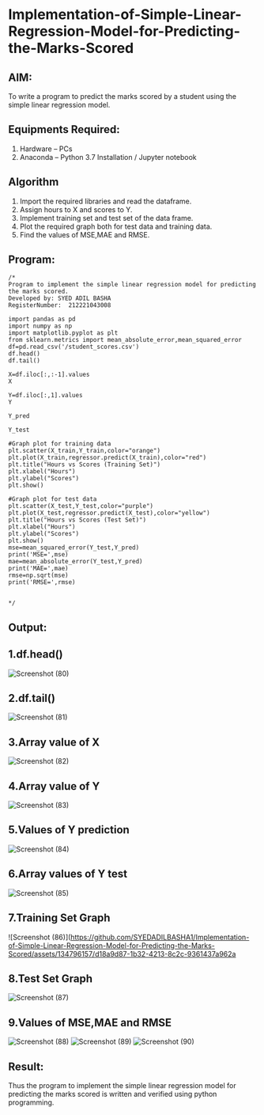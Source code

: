 # Implementation-of-Simple-Linear-Regression-Model-for-Predicting-the-Marks-Scored

## AIM:
To write a program to predict the marks scored by a student using the simple linear regression model.

## Equipments Required:
1. Hardware – PCs
2. Anaconda – Python 3.7 Installation / Jupyter notebook

## Algorithm
1. Import the required libraries and read the dataframe.
2. Assign hours to X and scores to Y.
3. Implement training set and test set of the data frame.
4. Plot the required graph both for test data and training data.
5. Find the values of MSE,MAE and RMSE.

## Program:
```
/*
Program to implement the simple linear regression model for predicting the marks scored.
Developed by: SYED ADIL BASHA
RegisterNumber:  212221043008

import pandas as pd
import numpy as np
import matplotlib.pyplot as plt
from sklearn.metrics import mean_absolute_error,mean_squared_error
df=pd.read_csv('/student_scores.csv')
df.head()
df.tail()

X=df.iloc[:,:-1].values
X

Y=df.iloc[:,1].values
Y

Y_pred

Y_test

#Graph plot for training data
plt.scatter(X_train,Y_train,color="orange")
plt.plot(X_train,regressor.predict(X_train),color="red")
plt.title("Hours vs Scores (Training Set)")
plt.xlabel("Hours")
plt.ylabel("Scores")
plt.show()

#Graph plot for test data
plt.scatter(X_test,Y_test,color="purple")
plt.plot(X_test,regressor.predict(X_test),color="yellow")
plt.title("Hours vs Scores (Test Set)")
plt.xlabel("Hours")
plt.ylabel("Scores")
plt.show()
mse=mean_squared_error(Y_test,Y_pred)
print('MSE=',mse)
mae=mean_absolute_error(Y_test,Y_pred)
print('MAE=',mae)
rmse=np.sqrt(mse)
print('RMSE=',rmse)


*/
```

## Output:
## 1.df.head()
![Screenshot (80)](https://github.com/SYEDADILBASHA1/Implementation-of-Simple-Linear-Regression-Model-for-Predicting-the-Marks-Scored/assets/134796157/66639be4-684b-4fe8-836f-5343fdbc5644)

## 2.df.tail()
![Screenshot (81)](https://github.com/SYEDADILBASHA1/Implementation-of-Simple-Linear-Regression-Model-for-Predicting-the-Marks-Scored/assets/134796157/8c92c05c-5a6a-4057-bf64-b700ef0689a9)

## 3.Array value of X
![Screenshot (82)](https://github.com/SYEDADILBASHA1/Implementation-of-Simple-Linear-Regression-Model-for-Predicting-the-Marks-Scored/assets/134796157/1e4b25ac-1a7a-4814-8330-91660dcec5f0)

## 4.Array value of Y
![Screenshot (83)](https://github.com/SYEDADILBASHA1/Implementation-of-Simple-Linear-Regression-Model-for-Predicting-the-Marks-Scored/assets/134796157/37ff425f-7836-482e-8057-b0f547a673db)

## 5.Values of Y prediction
![Screenshot (84)](https://github.com/SYEDADILBASHA1/Implementation-of-Simple-Linear-Regression-Model-for-Predicting-the-Marks-Scored/assets/134796157/20ad45a6-cea2-47f7-b8eb-09ad826b79fd)

## 6.Array values of Y test
![Screenshot (85)](https://github.com/SYEDADILBASHA1/Implementation-of-Simple-Linear-Regression-Model-for-Predicting-the-Marks-Scored/assets/134796157/903624d7-f181-4486-857b-7e6ce2c0adab)

## 7.Training Set Graph
![Screenshot (86)](https://github.com/SYEDADILBASHA1/Implementation-of-Simple-Linear-Regression-Model-for-Predicting-the-Marks-Scored/assets/134796157/d18a9d87-1b32-4213-8c2c-9361437a962a

## 8.Test Set Graph
![Screenshot (87)](https://github.com/SYEDADILBASHA1/Implementation-of-Simple-Linear-Regression-Model-for-Predicting-the-Marks-Scored/assets/134796157/178a0cd7-1a15-4235-857f-5d4f190cc41c)

## 9.Values of MSE,MAE and RMSE
![Screenshot (88)](https://github.com/SYEDADILBASHA1/Implementation-of-Simple-Linear-Regression-Model-for-Predicting-the-Marks-Scored/assets/134796157/aa93d408-cffb-4017-8fe6-838640b08aff)
![Screenshot (89)](https://github.com/SYEDADILBASHA1/Implementation-of-Simple-Linear-Regression-Model-for-Predicting-the-Marks-Scored/assets/134796157/2f7a57e0-5ae8-4daa-ac37-5315cbb210af)
![Screenshot (90)](https://github.com/SYEDADILBASHA1/Implementation-of-Simple-Linear-Regression-Model-for-Predicting-the-Marks-Scored/assets/134796157/265dfb5b-deea-4160-ba4e-72e122b5b642)



## Result:
Thus the program to implement the simple linear regression model for predicting the marks scored is written and verified using python programming.
